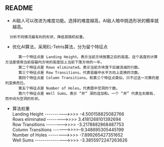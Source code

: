## README

+ AI敌人可以改进为难度功能。选择的难度越高，AI敌人暗中挑选形状的概率就越高。  
```
  分析不同情况最有利的形状，降低其随机权重。
```
+ 优化AI算法，采用EL-Tetris算法，分为留个特征点

```
      第一个特征点是 Landing Height。表示当前方块放置之后的高度。这个高度的计算方法是使用当前容器内方块的高度加上当前下落方块的一半。
      第二个特征点是 Rows eliminated。表示当前方块落下后被消减的行数。
      第三个特征点是 Row Transitions。代表容器中水平方向上变换的次数。
      第四个特征点是 Column Transitions。和第三个特征点类似，只不过这一次算的是列变换而已。
      第五个特征点是 Number of Holes。代表图中空洞的个数。
      第六个特征点是 Well Sums。表示 “井” 深的连加和。一个 “井” 代表左右都有，而中间为空洞的形状。
```

+ 算法权重   
  Landing Height  ---------->>>>    -4.500158825082766   
  Rows eliminated  -------->>>>   3.4181268101392694   
  Row Transitions  -------->>>>   -3.2178882868487753   
  Column Transitions ------>>>>-9.348695305445199   
  Number of Holes -------->>>>   -7.899265427351652  
  Well Sums     --------------->>>>  -3.3855972247263626